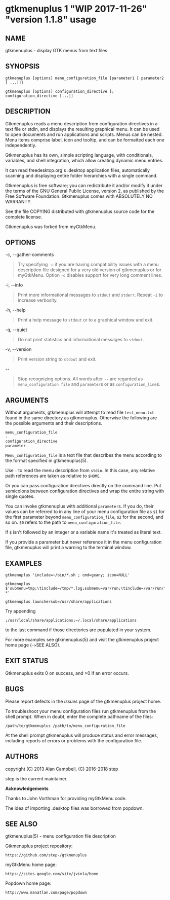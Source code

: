 # gtkmenuplus 1 "WIP 2017-11-26" "version 1.1.8" usage

## NAME

gtkmenuplus - display GTK menus from text files

## SYNOPSIS

    gtkmenuplus [options] menu_configuration_file [parameter1 [ parameter2 [ ...]]]

    gtkmenuplus [options] configuration_directive [; configuration_directive [...]]

## DESCRIPTION

Gtkmenuplus reads a menu description from configuration directives in a text file or
stdin, and displays the resulting graphical menu. It can be used to open
documents and run applications and scripts.  Menus can be nested. Menu items
comprise label, icon and tooltip, and can be formatted each one independently.

Gtkmenuplus has its own, simple scripting language, with conditionals,
variables, and shell integration, which allow creating dynamic menu entries.

It can read freedesktop.org's .desktop application files, automatically
scanning and displaying entire folder hierarchies with a single command.

Gtkmenuplus is free software; you can redistribute it and/or modify it under
the terms of the GNU General Public License, version 2, as published by the
Free Software Foundation. Gtkmenuplus comes with ABSOLUTELY NO WARRANTY.

See the file COPYING distributed with gtkmenuplus source code for the complete
license.

Gtkmenuplus was forked from myGtkMenu.

## OPTIONS

-c, --gather-comments

> Try specifying `-c` if you are having compatibility issues with a menu
description file designed for a very old version of gtkmenuplus or for
myGtkMenu. Option `-c` disables support for very long comment lines.

-i, --info

> Print more informational messages to `stdout` and `stderr`. Repeat `-i` to
increase verbosity.

-h, --help

> Print a help message to `stdout` or to a graphical window and exit.

-q, --quiet

> Do not print statistics and informational messages to `stdout`.

-v, --version

> Print version string to `stdout` and exit.

--

> Stop recognizing options. All words after `--` are regarded as
`menu_configuration file` and `parameter`s or as `configuration_line`s.

## ARGUMENTS

Without arguments, gtkmenuplus will attempt to read file `test_menu.txt` found
in the same directory as gtkmenuplus.  Otherwise the following are the possible
arguments and their descriptions.

    menu_configuration_file
    -
    configuration_directive
    parameter

`Menu_configuration_file` is a text file that describes the menu according to
the format specified in gtkmenuplus(5).

Use `-` to read the menu description from `stdin`. In this case, any relative
path references are taken as relative to `$HOME`.

Or you can pass configuration directives directly on the command line. Put
semicolons between configuration directives and wrap the entire string with
single quotes.

You can invoke gtkmenuplus with additional `parameter`s.  If you do, their
values can be referred to in any line of your menu configuration file as `$1`
for the first parameter beyond `menu_configuration_file`, `$2` for the second,
and so on. `$0` refers to the path to `menu_configuration_file`.

If `$` isn't followed by an integer or a variable name it's treated as literal
text.

If you provide a parameter but never reference it in the menu configuration
file, gtkmenuplus will print a warning to the terminal window.

## EXAMPLES

    gtkmenuplus 'include=~/bin/*.sh ; cmd=geany; icon=NULL'        

    gtkmenuplus $'submenu=tmp;\tinclude=/tmp/*.log;submenu=var/run;\tinclude=/var/run/* *'

    gtkmenuplus launchersub=/usr/share/applications

Try appending

    ;/usr/local/share/applications;~/.local/share/applications

to the last command if those directories are populated in your system.

For more examples see gtkmenuplus(5) and visit the gtkmenuplus project home
page (`->`SEE ALSO).

## EXIT STATUS

Gtkmenuplus exits 0 on success, and >0 if an error occurs.

## BUGS

Please report defects in the _Issues_ page of the gtkmenuplus project home.

To troubleshoot your menu configuration files run gtkmenuplus from the shell
prompt.  When in doubt, enter the complete pathname of the files:

    /path/to/gtkmenuplus /path/to/menu_configuration_file

At the shell prompt gtkmenuplus will produce status and error messages,
including reports of errors or problems with the configuration file.

## AUTHORS
 
copyright (C) 2013 Alan Campbell, (C) 2016-2018 step

step is the current maintainer.

**Acknowledgements**

Thanks to John Vorthman for providing myGtkMenu code.

The idea of importing .desktop files was borrowed from popdown.

## SEE ALSO

gtkmenuplus(5) - menu configuration file description

Gtkmenuplus project repository:

    https://github.com/step-/gtkmenuplus

myGtkMenu home page:

    https://sites.google.com/site/jvinla/home
 
Popdown home page:

    http://www.manatlan.com/page/popdown

